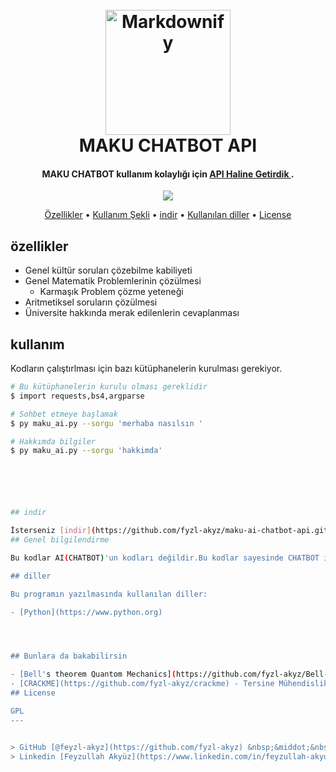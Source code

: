 
<h1 align="center">
  <br>
  <a href="http://www.amitmerchant.com/electron-markdownify"><img src="https://blogger.googleusercontent.com/img/b/R29vZ2xl/AVvXsEgtqrCqGCvzRlPuD6jUbkAkFU0jX9CocTRuFqiEcuE7QJWZQ8y9EieKat2ONM3hvY1-9-CmOxPKCRthTyXhnfXpb-cxFVBNl24Z347nWAar8SRKKQCjDri_jvSD_iTGKYROBYdv-R2bnyhxe-QQ41RXuc7_esA7BThhNtNuJyAu55wpGQIxQn3XCCr1o3Qd/s320/makubilen.png" alt="Markdownify" width="200"></a>
  <br>
  MAKU CHATBOT API
  <br>
</h1>

<h4 align="center">MAKU CHATBOT kullanım kolaylığı için <a href="https://github.com/fyzl-akyz" target="_blank">API Haline Getirdik </a>.</h4>

<p align="center">
  
  
  <a href="#">
    <img src="https://img.shields.io/badge/$-donate-ff69b4.svg?maxAge=2592000&amp;style=flat">
  </a>
</p>

<p align="center">
  <a href="#özellikler">Özellikler</a> •
  <a href="#kullanım">Kullanım Şekli</a> •
  <a href="#indir">indir</a> •
  <a href="#diller">Kullanılan diller</a> •
  <a href="#license">License</a>



</p>

## özellikler

* Genel kültür soruları çözebilme kabiliyeti
* Genel Matematik Problemlerinin çözülmesi
  - Karmaşık Problem çözme yeteneği 
* Aritmetiksel soruların çözülmesi 
*  Üniversite hakkında merak edilenlerin cevaplanması

## kullanım

Kodların çalıştırlması için bazı kütüphanelerin kurulması gerekiyor.
```bash
# Bu kütüphanelerin kurulu olması gereklidir
$ import requests,bs4,argparse

# Sohbet etmeye başlamak  
$ py maku_ai.py --sorgu 'merhaba nasılsın ' 

# Hakkımda bilgiler 
$ py maku_ai.py --sorgu 'hakkimda' 






## indir

İsterseniz [indir](https://github.com/fyzl-akyz/maku-ai-chatbot-api.git) tıklayarak repo ya direkt olarak ulaşabilirsiniz.
## Genel bilgilendirme

Bu kodlar AI(CHATBOT)'un kodları değildir.Bu kodlar sayesinde CHATBOT ile direk olarak konuşmanızı sağlar. 

## diller

Bu programın yazılmasında kullanılan diller:

- [Python](https://www.python.org)




## Bunlara da bakabilirsin

- [Bell's theorem Quantom Mechanics](https://github.com/fyzl-akyz/Bell-s-theorem-Quantum-Mechanics) - Bell's teorisi deneyi
- [CRACKME](https://github.com/fyzl-akyz/crackme) - Tersine Mühendislik kullanılarak lisans kontrolünün kırılması
## License

GPL
---


> GitHub [@feyzl-akyz](https://github.com/fyzl-akyz) &nbsp;&middot;&nbsp;
> Linkedin [Feyzullah Akyüz](https://www.linkedin.com/in/feyzullah-akyuz/)

